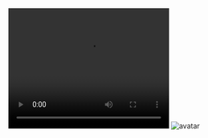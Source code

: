 <video width="320" height="240" controls>
  <source src="/_media/hunting-the-beast.mp3" type="audio/mpeg">
Your browser does not support the video tag.
</video>

<img src="/_images/avatar" alt="avatar">
